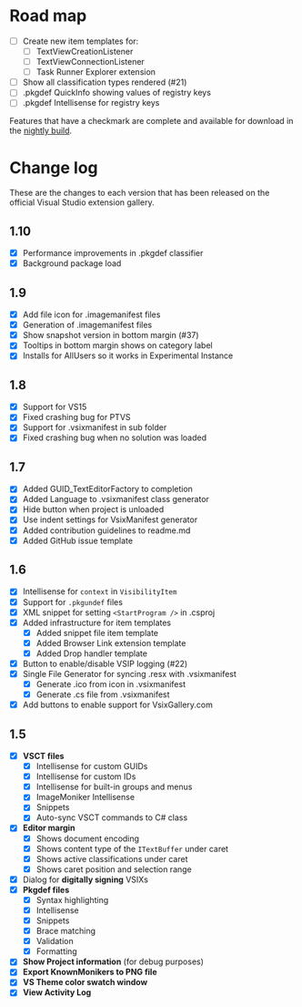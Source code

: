 # Road map

- [ ] Create new item templates for:
  - [ ] TextViewCreationListener
  - [ ] TextViewConnectionListener
  - [ ] Task Runner Explorer extension
- [ ] Show all classification types rendered (#21)
- [ ] .pkgdef QuickInfo showing values of registry keys
- [ ] .pkgdef Intellisense for registry keys

Features that have a checkmark are complete and available for
download in the
[nightly build](http://vsixgallery.com/extension/f8330d54-0469-43a7-8fc0-7f19febeb897/).

# Change log

These are the changes to each version that has been released
on the official Visual Studio extension gallery.

## 1.10

- [x] Performance improvements in .pkgdef classifier
- [x] Background package load

## 1.9

- [x] Add file icon for .imagemanifest files
- [x] Generation of .imagemanifest files
- [x] Show snapshot version in bottom margin (#37)
- [x] Tooltips in bottom margin shows on category label
- [x] Installs for AllUsers so it works in Experimental Instance

## 1.8

- [x] Support for VS15
- [x] Fixed crashing bug for PTVS
- [x] Support for .vsixmanifest in sub folder
- [x] Fixed crashing bug when no solution was loaded

## 1.7

- [x] Added GUID_TextEditorFactory to completion
- [x] Added Language to .vsixmanifest class generator
- [x] Hide button when project is unloaded
- [x] Use indent settings for VsixManifest generator
- [x] Added contribution guidelines to readme.md
- [x] Added GitHub issue template

## 1.6

- [x] Intellisense for `context` in `VisibilityItem`
- [x] Support for `.pkgundef` files
- [x] XML snippet for setting `<StartProgram />` in .csproj
- [x] Added infrastructure for item templates
  - [x] Added snippet file item template
  - [x] Added Browser Link extension template
  - [x] Added Drop handler template
- [x] Button to enable/disable VSIP logging (#22)
- [x] Single File Generator for syncing .resx with .vsixmanifest
  - [x] Generate .ico from icon in .vsixmanifest
  - [x] Generate .cs file from .vsixmanifest
- [x] Add buttons to enable support for VsixGallery.com

## 1.5

- [x] **VSCT files**
  - [x] Intellisense for custom GUIDs
  - [x] Intellisense for custom IDs
  - [x] Intellisense for built-in groups and menus
  - [x] ImageMoniker Intellisense
  - [x] Snippets
  - [x] Auto-sync VSCT commands to C# class
- [x] **Editor margin**
  - [x] Shows document encoding
  - [x] Shows content type of the `ITextBuffer` under caret
  - [x] Shows active classifications under caret
  - [x] Shows caret position and selection range
- [x] Dialog for **digitally signing** VSIXs
- [x] **Pkgdef files**
  - [x] Syntax highlighting
  - [x] Intellisense
  - [x] Snippets
  - [x] Brace matching
  - [x] Validation
  - [x] Formatting
- [x] **Show Project information** (for debug purposes)
- [x] **Export KnownMonikers to PNG file**
- [x] **VS Theme color swatch window**
- [x] **View Activity Log**